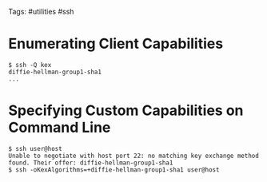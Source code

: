 Tags: #utilities #ssh 

# Enumerating Client Capabilities

```shell
$ ssh -Q kex
diffie-hellman-group1-sha1
...
```

# Specifying Custom Capabilities on Command Line
```shell
$ ssh user@host
Unable to negotiate with host port 22: no matching key exchange method found. Their offer: diffie-hellman-group1-sha1
$ ssh -oKexAlgorithms=+diffie-hellman-group1-sha1 user@host
```